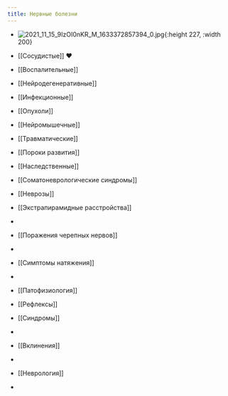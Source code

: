 ```yaml
---
title: Нервные болезни
---
```


- ![2021_11_15_9IzOI0nKR_M_1633372857394_0.jpg](https://cdn.logseq.com/%2F90d07cd0-0c20-405f-b80f-bbc874a0823a7fadf7cc-d669-4d87-90e1-b0d4e8e7afa62021_11_15_9IzOI0nKR_M_1633372857394_0.jpg?Expires=4790526577&Signature=WULlpXrfacb4LvBsRRMwPirmThm6RaSk3~rFKtIm8yK19bHxrofqUbuNtG9P4Ffy4HQFJZ5AQWMKQuK3iwgjBuB7ThPuoq8iGM9Vo0y40pL9OqSEJMhFBf9HwEopFfpVdbB5jcTps11w4bO6~K~Z4dnZfTIJI-vx0xALfOJmXxtu0NYuZSt1HhwfIiBDHVsDgOQ6nvQjIF3rNcESEt1js9r0LjsiH1iE8suK5ykJnnM8PDqG2WYZngHKnXuHliCT87Sm1PoUhAZ2tAQJwPjgFFrN~WwbM4-n5Hu5-M8omyULMWpXZcV1YcYugmpRwiW4ul0ch3N0oLJGI3Nxuj7HoA__&Key-Pair-Id=APKAJE5CCD6X7MP6PTEA){:height 227, :width 200}

- [[Сосудистые]] ♥

- [[Воспалительные]]

- [[Нейродегенеративные]]

- [[Инфекционные]]

- [[Опухоли]]

- [[Нейромышечные]]

- [[Травматические]]

- [[Пороки развития]]

- [[Наследственные]]

- [[Соматоневрологические синдромы]]

- [[Неврозы]]

- [[Экстрапирамидные расстройства]]

- 

- [[Поражения черепных нервов]]

- 

- [[Симптомы натяжения]]

- 

- [[Патофизиология]]

- [[Рефлексы]]

- [[Синдромы]]

- 

- [[Вклинения]]

- 

- [[Неврология]]

- 
